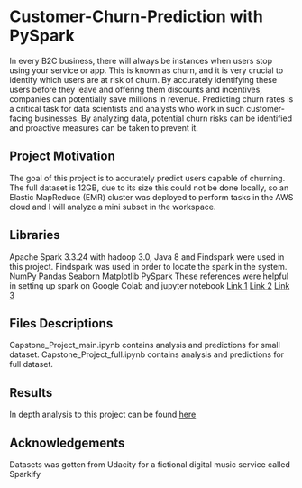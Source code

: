 # Customer-Churn-Prediction with PySpark
In every B2C business, there will always be instances when users stop using your service or app. This is known as churn, and it is very crucial to identify which users are at risk of churn. By accurately identifying these users before they leave and offering them discounts and incentives, companies can potentially save millions in revenue. Predicting churn rates is a critical task for data scientists and analysts who work in such customer-facing businesses. By analyzing data, potential churn risks can be identified and proactive measures can be taken to prevent it.
## Project Motivation
The goal of this project is to accurately predict users capable of churning. The full dataset is 12GB, due to its size this could not be done locally, so an Elastic MapReduce (EMR) cluster was deployed to perform tasks in the AWS cloud and I will analyze a mini subset in the workspace.
## Libraries
Apache Spark 3.3.24 with hadoop 3.0, Java 8 and Findspark were used in this project. Findspark was used in order to locate the spark in the system.
NumPy
Pandas
Seaborn
Matplotlib
PySpark 
These references were helpful in setting up spark on Google Colab and jupyter notebook [Link 1](https://towardsdatascience.com/pyspark-in-google-colab-6821c2faf41c)
[Link 2](https://medium.com/@deepa.account/setting-up-spark-ui-with-colab-7bdbc0ac5fa7)
[Link 3](https://naomi-fridman.medium.com/install-pyspark-to-run-on-jupyter-notebook-on-windows-4ec2009de21f)

## Files Descriptions
Capstone_Project_main.ipynb contains analysis and predictions for small dataset.
Capstone_Project_full.ipynb contains analysis and predictions for full dataset.

## Results
In depth analysis to this project can be found [here](https://medium.com/@oluwabori.joba/predicting-churn-with-spark-a-practical-guide-02dedd9e9664)
## Acknowledgements
Datasets was gotten from Udacity for a fictional digital music service called Sparkify

